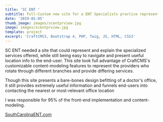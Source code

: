 ```yaml
---
title: 'SC ENT '
subtitle: Full-Custom new site for a ENT Specialists practice representing 8 locations
date: '2019-01-05'
thumb_image: images/scentprview.jpg
image: images/scentprview.jpg
template: project
excerpt: 'CraftCMS3, Bootstrap 4, PHP, Twig, JS, HTML, CSS3'
---
```

SC ENT needed a site that could represent and explain the specialized services offered, while still being easy to navigate and present useful location info to the end-user. This site took full advantage of CraftCMS's customizable content-modeling features to represent the providers who rotate through different branches and provide differing services.

Though this site presents a bare-bones design befitting of a doctor's office, it still provides extremely useful information and funnels end-users into contacting the nearest or most-relevant office location

I was responsible for 95% of the front-end implementation and content-modeling. 

[SouthCarolinaENT.com](https://http://southcarolinaent.com/)